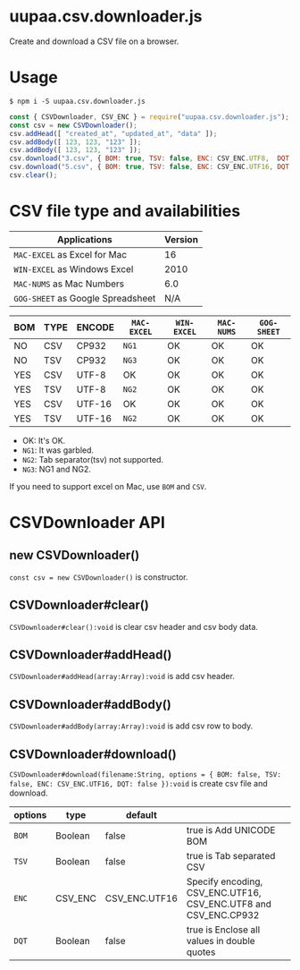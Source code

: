 # uupaa.csv.downloader.js

Create and download a CSV file on a browser.

# Usage

`$ npm i -S uupaa.csv.downloader.js`

```js
const { CSVDownloader, CSV_ENC } = require("uupaa.csv.downloader.js");
const csv = new CSVDownloader();
csv.addHead([ "created_at", "updated_at", "data" ]);
csv.addBody([ 123, 123, "123" ]);
csv.addBody([ 123, 123, "123" ]);
csv.download("3.csv", { BOM: true, TSV: false, ENC: CSV_ENC.UTF8,  DQT: true });
csv.download("5.csv", { BOM: true, TSV: false, ENC: CSV_ENC.UTF16, DQT: true })
csv.clear();
```

# CSV file type and availabilities

| Applications                    | Version     |
|---------------------------------|-------------|
| `MAC-EXCEL` as Excel for Mac      | 16          |
| `WIN-EXCEL` as Windows Excel      | 2010        |
| `MAC-NUMS`  as Mac Numbers        | 6.0         |
| `GOG-SHEET` as Google Spreadsheet | N/A         |       

| BOM | TYPE | ENCODE | `MAC-EXCEL` | `WIN-EXCEL` | `MAC-NUMS` | `GOG-SHEET` |
|-----|------|--------|-----------|-----------|----------|-----------|
| NO  | CSV  | CP932  | `NG1`     | OK        | OK       | OK        |
| NO  | TSV  | CP932  | `NG3`     | OK        | OK       | OK        |
| YES | CSV  | UTF-8  | OK        | OK        | OK       | OK        |
| YES | TSV  | UTF-8  | `NG2`     | OK        | OK       | OK        |
| YES | CSV  | UTF-16 | OK        | OK        | OK       | OK        |
| YES | TSV  | UTF-16 | `NG2`     | OK        | OK       | OK        |

- OK: It's OK.
- `NG1`: It was garbled.
- `NG2`: Tab separator(tsv) not supported.
- `NG3`: NG1 and NG2.

If you need to support excel on Mac, use `BOM` and `CSV`.

# CSVDownloader API

## new CSVDownloader()

`const csv = new CSVDownloader()` is constructor.

## CSVDownloader#clear()

`CSVDownloader#clear():void` is clear csv header and csv body data.

## CSVDownloader#addHead()

`CSVDownloader#addHead(array:Array):void` is add csv header.

## CSVDownloader#addBody()

`CSVDownloader#addBody(array:Array):void` is add csv row to body.

## CSVDownloader#download()

`CSVDownloader#download(filename:String, options = { BOM: false, TSV: false, ENC: CSV_ENC.UTF16, DQT: false }):void` is create csv file and download.

| options | type    | default |          |
|---------|---------|---------|----------|
| `BOM`   | Boolean | false   | true is Add UNICODE BOM |
| `TSV`   | Boolean | false   | true is Tab separated CSV |
| `ENC`   | CSV_ENC | CSV_ENC.UTF16 | Specify encoding, CSV_ENC.UTF16, CSV_ENC.UTF8 and CSV_ENC.CP932 |
| `DQT`   | Boolean | false   | true is Enclose all values in double quotes |
